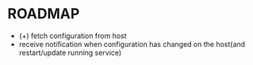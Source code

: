 # ROADMAP
- (+) fetch configuration from host
- receive notification when configuration has changed on the host(and restart/update running service)

